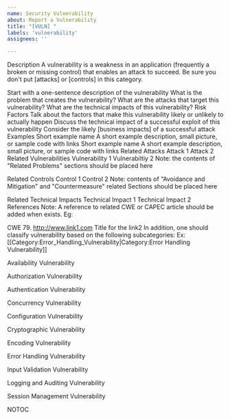 ```yaml
---
name: Security Vulnerability
about: Report a Vulnerability
title: "[VULN] "
labels: 'vulnerability'
assignees: ''

---
```


Description
A vulnerability is a weakness in an application (frequently a broken or missing control) that enables an attack to succeed. Be sure you don't put [attacks] or [controls] in this category.

Start with a one-sentence description of the vulnerability
What is the problem that creates the vulnerability?
What are the attacks that target this vulnerability?
What are the technical impacts of this vulnerability?
Risk Factors
Talk about the factors that make this vulnerability likely or unlikely to actually happen
Discuss the technical impact of a successful exploit of this vulnerability
Consider the likely [business impacts] of a successful attack
Examples
Short example name
A short example description, small picture, or sample code with links
Short example name
A short example description, small picture, or sample code with links
Related Attacks
Attack 1
Attack 2
Related Vulnerabilities
Vulnerability 1
Vulnerabiltiy 2
Note: the contents of "Related Problems" sections should be placed here

Related Controls
Control 1
Control 2
Note: contents of "Avoidance and Mitigation" and "Countermeasure" related Sections should be placed here

Related Technical Impacts
Technical Impact 1
Technical Impact 2
References
Note: A reference to related CWE or CAPEC article should be added when exists. Eg:

CWE 79.
http://www.link1.com
Title for the link2
In addition, one should classify vulnerability based on the following subcategories: Ex:[[Category:Error_Handling_Vulnerability|Category:Error Handling Vulnerability]]

Availability Vulnerability

Authorization Vulnerability

Authentication Vulnerability

Concurrency Vulnerability

Configuration Vulnerability

Cryptographic Vulnerability

Encoding Vulnerability

Error Handling Vulnerability

Input Validation Vulnerability

Logging and Auditing Vulnerability

Session Management Vulnerability

NOTOC
